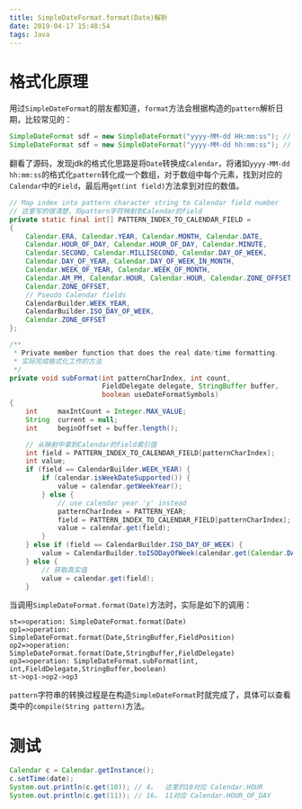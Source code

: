 ```yaml
---
title: SimpleDateFormat.format(Date)解析
date: 2019-04-17 15:48:54
tags: Java
---
```


# 格式化原理

用过`SimpleDateFormat`的朋友都知道，`format`方法会根据构造的`pattern`解析日期，比较常见的：

```java
SimpleDateFormat sdf = new SimpleDateFormat("yyyy-MM-dd HH:mm:ss"); // 24小时制
SimpleDateFormat sdf = new SimpleDateFormat("yyyy-MM-dd hh:mm:ss"); // 12小时制
```

翻看了源码，发现jdk的格式化思路是将`Date`转换成`Calendar`，将诸如`yyyy-MM-dd hh:mm:ss`的格式化`pattern`转化成一个数组，对于数组中每个元素，找到对应的`Calendar`中的`Field`，最后用`get(int field)`方法拿到对应的数值。

```java
// Map index into pattern character string to Calendar field number
// 这里写的很清楚，将pattern字符映射到Calendar的field
private static final int[] PATTERN_INDEX_TO_CALENDAR_FIELD =
{
    Calendar.ERA, Calendar.YEAR, Calendar.MONTH, Calendar.DATE,
    Calendar.HOUR_OF_DAY, Calendar.HOUR_OF_DAY, Calendar.MINUTE,
    Calendar.SECOND, Calendar.MILLISECOND, Calendar.DAY_OF_WEEK,
    Calendar.DAY_OF_YEAR, Calendar.DAY_OF_WEEK_IN_MONTH,
    Calendar.WEEK_OF_YEAR, Calendar.WEEK_OF_MONTH,
    Calendar.AM_PM, Calendar.HOUR, Calendar.HOUR, Calendar.ZONE_OFFSET,
    Calendar.ZONE_OFFSET,
    // Pseudo Calendar fields
    CalendarBuilder.WEEK_YEAR,
    CalendarBuilder.ISO_DAY_OF_WEEK,
    Calendar.ZONE_OFFSET
};
```

```java
/**
 * Private member function that does the real date/time formatting.
 * 实际完成格式化工作的方法
 */
private void subFormat(int patternCharIndex, int count,
                       FieldDelegate delegate, StringBuffer buffer,
                       boolean useDateFormatSymbols)
{
    int     maxIntCount = Integer.MAX_VALUE;
    String  current = null;
    int     beginOffset = buffer.length();

    // 从映射中拿到Calendar的field索引值
    int field = PATTERN_INDEX_TO_CALENDAR_FIELD[patternCharIndex];
    int value;
    if (field == CalendarBuilder.WEEK_YEAR) {
        if (calendar.isWeekDateSupported()) {
            value = calendar.getWeekYear();
        } else {
            // use calendar year 'y' instead
            patternCharIndex = PATTERN_YEAR;
            field = PATTERN_INDEX_TO_CALENDAR_FIELD[patternCharIndex];
            value = calendar.get(field);
        }
    } else if (field == CalendarBuilder.ISO_DAY_OF_WEEK) {
        value = CalendarBuilder.toISODayOfWeek(calendar.get(Calendar.DAY_OF_WEEK));
    } else {
        // 获取真实值
        value = calendar.get(field);
    }
```

当调用`SimpleDateFormat.format(Date)`方法时，实际是如下的调用：

```flow
st=>operation: SimpleDateFormat.format(Date)
op1=>operation: SimpleDateFormat.format(Date,StringBuffer,FieldPosition)
op2=>operation: SimpleDateFormat.format(Date,StringBuffer,FieldDelegate)
op3=>operation: SimpleDateFormat.subFormat(int, int,FieldDelegate,StringBuffer,boolean)
st->op1->op2->op3
```

`pattern`字符串的转换过程是在构造`SimpleDateFormat`时就完成了，具体可以查看类中的`compile(String pattern)`方法。

# 测试

```java
Calendar c = Calendar.getInstance();
c.setTime(date);
System.out.println(c.get(10)); // 4。  这里的10对应 Calendar.HOUR
System.out.println(c.get(11)); // 16。 11对应 Calendar.HOUR_OF_DAY
```

